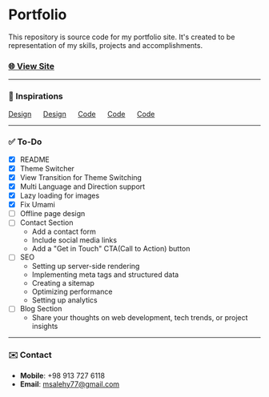 # Portfolio

This repository is source code for my portfolio site. It's created to be representation of my skills, projects and accomplishments.

### [🌐 View Site](https://mohammad-salehi.vercel.app/)

---

### 🙏 Inspirations

[Design](https://dribbble.com/shots/14013010-Folio-Designer-Portfolio-Kit-Animation)
&nbsp;&nbsp;&nbsp;&nbsp;
[Design](https://dribbble.com/shots/422424-Skills-Dark)
&nbsp;&nbsp;&nbsp;&nbsp;
[Code](https://codepen.io/sergiopedercini/pen/jmKdbj)
&nbsp;&nbsp;&nbsp;&nbsp;
[Code](https://dev.to/joeattardi/let-s-make-a-css-cube-1fed)
&nbsp;&nbsp;&nbsp;&nbsp;
[Code](https://minhvo.is-a.dev/react-theme-switch-animation/)

---

### ✅ To-Do

- [x] README
- [x] Theme Switcher
- [x] View Transition for Theme Switching
- [x] Multi Language and Direction support
- [x] Lazy loading for images
- [x] Fix Umami
- [ ] Offline page design
- [ ] Contact Section
  - Add a contact form
  - Include social media links
  - Add a "Get in Touch" CTA(Call to Action) button
- [ ] SEO
  - Setting up server-side rendering
  - Implementing meta tags and structured data
  - Creating a sitemap
  - Optimizing performance
  - Setting up analytics
- [ ] Blog Section
  - Share your thoughts on web development, tech trends, or project insights

---

### ✉️ Contact

- **Mobile**: +98 913 727 6118
- **Email**: msalehy77@gmail.com
